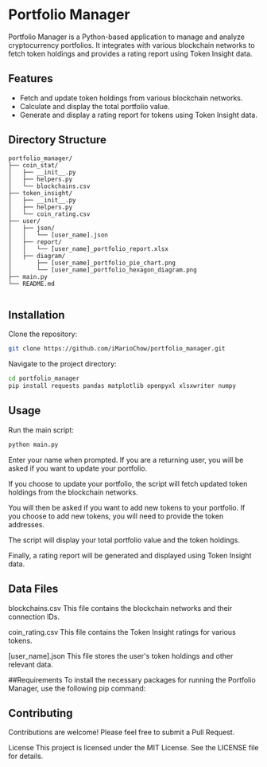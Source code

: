 # Portfolio Manager

Portfolio Manager is a Python-based application to manage and analyze cryptocurrency portfolios. It integrates with various blockchain networks to fetch token holdings and provides a rating report using Token Insight data.

## Features

- Fetch and update token holdings from various blockchain networks.
- Calculate and display the total portfolio value.
- Generate and display a rating report for tokens using Token Insight data.

## Directory Structure

```plaintext
portfolio_manager/
├── coin_stat/
│   ├── __init__.py
│   ├── helpers.py
│   └── blockchains.csv
├── token_insight/
│   ├── __init__.py
│   ├── helpers.py
│   └── coin_rating.csv
├── user/
│   ├── json/
│   │   └── [user_name].json
│   ├── report/
│   │   └── [user_name]_portfolio_report.xlsx
│   ├── diagram/
│       ├── [user_name]_portfolio_pie_chart.png
│       └── [user_name]_portfolio_hexagon_diagram.png
├── main.py
└── README.md


```
## Installation
Clone the repository:

```bash
git clone https://github.com/iMarioChow/portfolio_manager.git
```
Navigate to the project directory:
```bash
cd portfolio_manager
pip install requests pandas matplotlib openpyxl xlsxwriter numpy
```

## Usage
Run the main script:

```bash
python main.py
```
Enter your name when prompted. If you are a returning user, you will be asked if you want to update your portfolio.

If you choose to update your portfolio, the script will fetch updated token holdings from the blockchain networks.

You will then be asked if you want to add new tokens to your portfolio. If you choose to add new tokens, you will need to provide the token addresses.

The script will display your total portfolio value and the token holdings.

Finally, a rating report will be generated and displayed using Token Insight data.

## Data Files
blockchains.csv
This file contains the blockchain networks and their connection IDs.

coin_rating.csv
This file contains the Token Insight ratings for various tokens.

[user_name].json
This file stores the user's token holdings and other relevant data.

##Requirements
To install the necessary packages for running the Portfolio Manager, use the following pip command:


## Contributing
Contributions are welcome! Please feel free to submit a Pull Request.

License
This project is licensed under the MIT License. See the LICENSE file for details.

